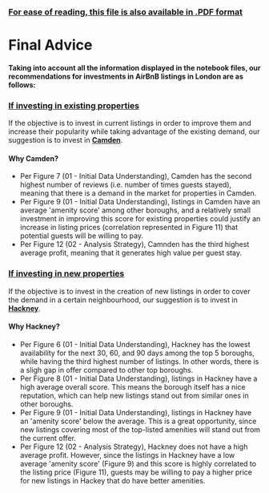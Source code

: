 ### <u>For ease of reading, this file is also available in .PDF format</u>

# Final Advice
#### Taking into account all the information displayed in the notebook files, our recommendations for investments in AirBnB listings in London are as follows:

### <u>If investing in existing properties</u>
If the objective is to invest in current listings in order to improve them and increase their popularity while taking advantage of the existing demand, our suggestion is to invest in **<u>Camden</u>**.
#### Why Camden?
- Per Figure 7 (01 - Initial Data Understanding), Camden has the second highest number of reviews (i.e. number of times guests stayed), meaning that there is a demand in the market for properties in Camden.
- Per Figure 9 (01 - Initial Data Understanding), listings in Camden have an average 'amenity score' among other boroughs, and a relatively small investment in improving this score for existing properties could justify an increase in listing prices (correlation represented in Figure 11) that potential guests will be willing to pay.
- Per Figure 12 (02 - Analysis Strategy), Camnden has the third highest average profit, meaning that it generates high value per guest stay.

### <u>If investing in new properties</u>
If the objective is to invest in the creation of new listings in order to cover the demand in a certain neighbourhood, our suggestion is to invest in **<u>Hackney</u>**.
#### Why Hackney?
- Per Figure 6 (01 - Initial Data Understanding), Hackney has the lowest availability for the next 30, 60, and 90 days among the top 5 boroughs, while having the third highest number of listings. In other words, there is a sligh gap in offer compared to other top boroughs.
- Per Figure 8 (01 - Initial Data Understanding), listings in Hackney have a high average overall score. This means the borough itself has a nice reputation, which can help new listings stand out from similar ones in other boroughs.
- Per Figure 9 (01 - Initial Data Understanding), listings in Hackney have an 'amenity score' below the average. This is a great opportunity, since new listings covering most of the top-listed amenities will stand out from the current offer.
- Per Figure 12 (02 - Analysis Strategy), Hackney does not have a high average profit. However, since the listings in Hackney have a low average 'amenity score' (Figure 9) and this score is highly correlated to the listing price (Figure 11), guests may be willing to pay a higher price for new listings in Hackey that do have better amenities.